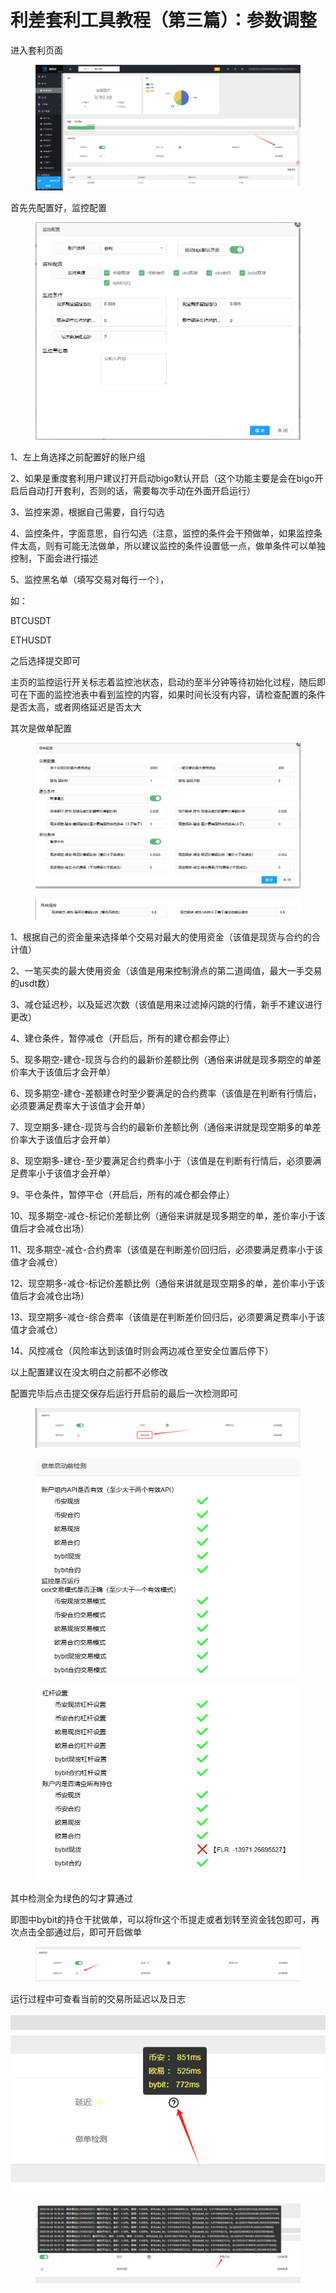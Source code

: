 # 利差套利工具教程（第三篇）：参数调整

进入套利页面

<figure><img src="../../.gitbook/assets/image (7).png" alt=""><figcaption></figcaption></figure>

首先先配置好，监控配置

<figure><img src="../../.gitbook/assets/image (8).png" alt=""><figcaption></figcaption></figure>

1、左上角选择之前配置好的账户组

2、如果是重度套利用户建议打开启动bigo默认开启（这个功能主要是会在bigo开启后自动打开套利，否则的话，需要每次手动在外面开启运行）

3、监控来源，根据自己需要，自行勾选

4、监控条件，字面意思，自行勾选（注意，监控的条件会干预做单，如果监控条件太高，则有可能无法做单，所以建议监控的条件设置低一点，做单条件可以单独控制，下面会进行描述

5、监控黑名单（填写交易对每行一个），

&#x20;       如：

&#x20;            BTCUSDT

&#x20;            ETHUSDT

之后选择提交即可

主页的监控运行开关标志着监控池状态，启动约至半分钟等待初始化过程，随后即可在下面的监控池表中看到监控的内容，如果时间长没有内容，请检查配置的条件是否太高，或者网络延迟是否太大



其次是做单配置

<figure><img src="../../.gitbook/assets/image (20).png" alt=""><figcaption></figcaption></figure>

<figure><img src="../../.gitbook/assets/image (21).png" alt=""><figcaption></figcaption></figure>

1、根据自己的资金量来选择单个交易对最大的使用资金（该值是现货与合约的合计值）

2、一笔买卖的最大使用资金（该值是用来控制滑点的第二道阈值，最大一手交易的usdt数）

3、减仓延迟秒，以及延迟次数（该值是用来过滤掉闪跳的行情，新手不建议进行更改）

4、建仓条件，暂停减仓（开启后，所有的建仓都会停止）

5、现多期空-建仓-现货与合约的最新价差额比例（通俗来讲就是现多期空的单差价率大于该值后才会开单）

6、现多期空-建仓-差额建仓时至少要满足的合约费率（该值是在判断有行情后，必须要满足费率大于该值才会开单）

7、现空期多-建仓-现货与合约的最新价差额比例（通俗来讲就是现空期多的单差价率大于该值后才会开单）

8、现空期多-建仓-至少要满足合约费率小于（该值是在判断有行情后，必须要满足费率小于该值才会开单）

9、平仓条件，暂停平仓（开启后，所有的减仓都会停止）

10、现多期空-减仓-标记价差额比例（通俗来讲就是现多期空的单，差价率小于该值后才会减仓出场）

11、现多期空-减仓-合约费率（该值是在判断差价回归后，必须要满足费率小于该值才会减仓）

12、现空期多-减仓-标记价差额比例（通俗来讲就是现空期多的单，差价率小于该值后才会减仓出场）

13、现空期多-减仓-综合费率（该值是在判断差价回归后，必须要满足费率小于该值才会减仓）

14、风控减仓（风险率达到该值时则会两边减仓至安全位置后停下）

以上配置建议在没太明白之前都不必修改

配置完毕后点击提交保存后运行开启前的最后一次检测即可

<figure><img src="../../.gitbook/assets/image (9).png" alt=""><figcaption></figcaption></figure>

<figure><img src="../../.gitbook/assets/image (10).png" alt=""><figcaption></figcaption></figure>

<figure><img src="../../.gitbook/assets/image (11).png" alt=""><figcaption></figcaption></figure>

其中检测全为绿色的勾才算通过

即图中bybit的持仓干扰做单，可以将flr这个币提走或者划转至资金钱包即可，再次点击全部通过后，即可开启做单

<figure><img src="../../.gitbook/assets/image (12).png" alt=""><figcaption></figcaption></figure>

运行过程中可查看当前的交易所延迟以及日志

![](<../../.gitbook/assets/image (13).png>)

<figure><img src="../../.gitbook/assets/image (16).png" alt=""><figcaption></figcaption></figure>
